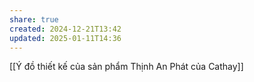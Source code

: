 ```yaml
---
share: true
created: 2024-12-21T13:42
updated: 2025-01-11T14:36
---
```

[[Ý đồ thiết kế của sản phẩm Thịnh An Phát của Cathay]]